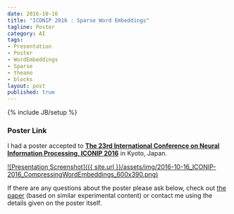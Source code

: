 ```yaml
---
date: 2016-10-16
title: "ICONIP 2016 : Sparse Word Embeddings"
tagline: Poster
category: AI
tags:
- Presentation
- Poster
- WordEmbeddings
- Sparse
- theano
- blocks
layout: post
published: true
---
```

{% include JB/setup %}


### Poster Link

I had a poster accepted to <strong><a href="http://www.iconip2016.org/" target="_blank">The 23rd International Conference on Neural Information Processing, ICONIP 2016</a></strong> in Kyoto, Japan.

<a href="http://redcatlabs.com/downloads/research/2016-10-18_ICONIP-2016_Compressing-Word-Embeddings_Poster-A0.pdf" target="_blank">
![Presentation Screenshot]({{ site.url }}/assets/img/2016-10-16_ICONIP-2016_CompressingWordEmbeddings_600x390.png)
</a>

If there are any questions about the poster please ask below, 
check out [the paper](http://redcatlabs.com/downloads/research/2016-10-18_ICONIP-2016_Compressing-Word-Embeddings_Paper-Springer.pdf) (based on similar experimental content)
or contact me using the details given on the poster itself.

